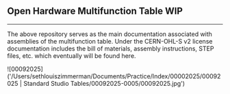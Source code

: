 ## Open Hardware Multifunction Table WIP ##
___
The above repository serves as the main documentation associated with assemblies of the multifunction table.
Under the CERN-OHL-S v2 license documentation includes the bill of materials, assembly instructions, STEP files,
etc. which eventually will be found here.

![00092025]('/Users/sethlouiszimmerman/Documents/Practice/Index/00002025/00092025 | Standard Studio Tables/00092025-0005/00092025.jpg')